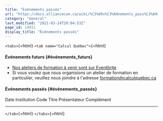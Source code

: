 ```yaml
---
title: "Événements passés"
url: "https://docs.alliancecan.ca/wiki/%C3%89v%C3%A9nements_pass%C3%A9s"
category: "General"
last_modified: "2021-03-24T20:04:53Z"
page_id: 14911
display_title: "Événements passés"
---
```


`<tabs>`{=html} `<tab name="Calcul Québec">`{=html}

#### Événements futurs {#événements_futurs}

- [Nos ateliers de formation à venir sont sur Eventbrite](https://www.eventbrite.ca/o/calcul-quebec-8295332683)
- Si vous voulez que nous organisions un atelier de formation en particulier, veuillez nous joindre à l\'adresse <formation@calculquebec.ca>

#### Événements passés {#événements_passés}

  Date   Institution   Code   Titre   Présentateur   Complément
  ------ ------------- ------ ------- -------------- ------------

`</tab>`{=html} `</tabs>`{=html}

